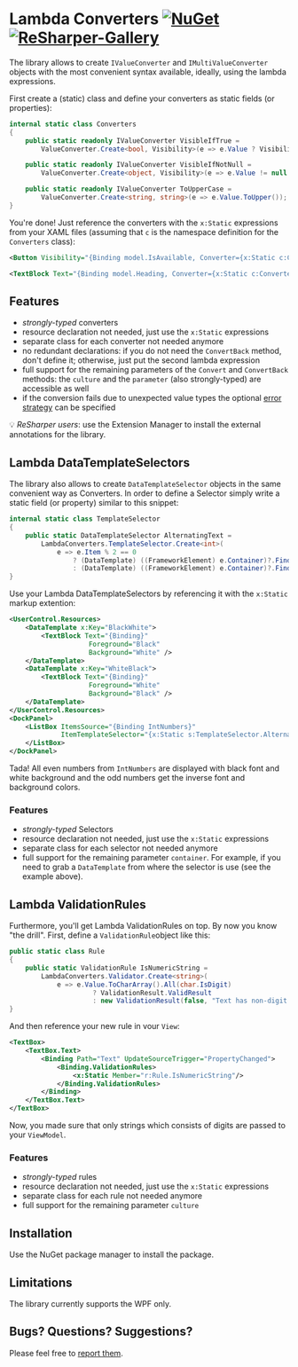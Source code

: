 # Lambda Converters [![NuGet](https://img.shields.io/nuget/v/LambdaConverters.svg)](https://www.nuget.org/packages/LambdaConverters) [![ReSharper-Gallery](https://img.shields.io/badge/resharper--gallery-v1.0.0-lightgrey.svg)](https://resharper-plugins.jetbrains.com/packages/LambdaConverters.Annotations)

The library allows to create `IValueConverter` and `IMultiValueConverter` objects with the most convenient syntax available, ideally, using the lambda expressions.

First create a (static) class and define your converters as static fields (or properties):

```csharp
internal static class Converters
{
    public static readonly IValueConverter VisibleIfTrue =
        ValueConverter.Create<bool, Visibility>(e => e.Value ? Visibility.Visible : Visibility.Collapsed);

    public static readonly IValueConverter VisibleIfNotNull =
        ValueConverter.Create<object, Visibility>(e => e.Value != null ? Visibility.Visible : Visibility.Collapsed);

    public static readonly IValueConverter ToUpperCase =
        ValueConverter.Create<string, string>(e => e.Value.ToUpper());
}
```

You're done! Just reference the converters with the `x:Static` expressions from your XAML files (assuming that `c` is the namespace definition for the `Converters` class):

```xml
<Button Visibility="{Binding model.IsAvailable, Converter={x:Static c:Converters.VisibleIfTrue}}" />

<TextBlock Text="{Binding model.Heading, Converter={x:Static c:Converters.ToUpperCase}}" />
```

## Features
- *strongly-typed* converters
- resource declaration not needed, just use the `x:Static` expressions
- separate class for each converter not needed anymore
- no redundant declarations: if you do not need the `ConvertBack` method, don't define it; otherwise, just put the second lambda expression
- full support for the remaining parameters of the `Convert` and `ConvertBack` methods: the `culture` and the `parameter` (also strongly-typed) are accessible as well
- if the conversion fails due to unexpected value types the optional [error strategy](Sources/LambdaConverters.Wpf/ConverterErrorStrategy.cs) can be specified

:bulb: *ReSharper users*: use the Extension Manager to install the external annotations for the library.

## Lambda DataTemplateSelectors

The library also allows to create `DataTemplateSelector` objects in the same convenient way as Converters. In order to define a Selector simply write a static field (or property) similar to this snippet:

```csharp
internal static class TemplateSelector
{
	public static DataTemplateSelector AlternatingText =
		LambdaConverters.TemplateSelector.Create<int>(
	        e => e.Item % 2 == 0
	            ? (DataTemplate) ((FrameworkElement) e.Container)?.FindResource("BlackWhite")
                : (DataTemplate) ((FrameworkElement) e.Container)?.FindResource("WhiteBlack"));
}
```
Use your Lambda DataTemplateSelectors by referencing it with the `x:Static` markup extention:

```xml
<UserControl.Resources>
    <DataTemplate x:Key="BlackWhite">
        <TextBlock Text="{Binding}"
                    Foreground="Black"
                    Background="White" />
    </DataTemplate>
    <DataTemplate x:Key="WhiteBlack">
        <TextBlock Text="{Binding}"
                    Foreground="White"
                    Background="Black" />
    </DataTemplate>
</UserControl.Resources>
<DockPanel>
    <ListBox ItemsSource="{Binding IntNumbers}"
             ItemTemplateSelector="{x:Static s:TemplateSelector.AlternatingText}">
    </ListBox>
</DockPanel>
```

Tada! All even numbers from `IntNumbers` are displayed with black font and white background and the odd numbers get the inverse font and background colors.

### Features
- *strongly-typed* Selectors
- resource declaration not needed, just use the `x:Static` expressions
- separate class for each selector not needed anymore
- full support for the remaining parameter `container`. For example, if you need to grab a `DataTemplate` from where the selector is use (see the example above).

## Lambda ValidationRules

Furthermore, you'll get Lambda ValidationRules on top. By now you know "the drill". First, define a `ValidationRule`object like this:

```csharp
public static class Rule
{
    public static ValidationRule IsNumericString =
        LambdaConverters.Validator.Create<string>(
            e => e.Value.ToCharArray().All(char.IsDigit)
	                 ? ValidationResult.ValidResult
                     : new ValidationResult(false, "Text has non-digit characters!"));
}
```
And then reference your new rule in vour `View`:
```xml
<TextBox>
    <TextBox.Text>
        <Binding Path="Text" UpdateSourceTrigger="PropertyChanged">
            <Binding.ValidationRules>
                <x:Static Member="r:Rule.IsNumericString"/>
            </Binding.ValidationRules>
        </Binding>
    </TextBox.Text>
</TextBox>
```
Now, you made sure that only strings which consists of digits are passed to your `ViewModel`.

### Features
- *strongly-typed* rules
- resource declaration not needed, just use the `x:Static` expressions
- separate class for each rule not needed anymore
- full support for the remaining parameter `culture`

## Installation
Use the NuGet package manager to install the package.

## Limitations
The library currently supports the WPF only.

## Bugs? Questions? Suggestions?
Please feel free to [report them](https://github.com/michael-damatov/lambda-converters/issues).
